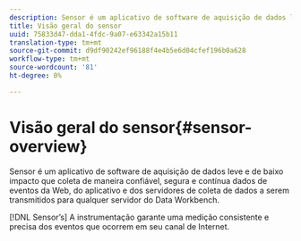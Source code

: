 ```yaml
---
description: Sensor é um aplicativo de software de aquisição de dados leve e de baixo impacto que coleta de maneira confiável, segura e contínua dados de eventos da Web, do aplicativo e dos servidores de coleta de dados a serem transmitidos para qualquer servidor do Data Workbench.
title: Visão geral do sensor
uuid: 75833d47-dda1-4fdc-9a07-e63342a15b11
translation-type: tm+mt
source-git-commit: d9df90242ef96188f4e4b5e6d04cfef196b0a628
workflow-type: tm+mt
source-wordcount: '81'
ht-degree: 0%

---
```



# Visão geral do sensor{#sensor-overview}

Sensor é um aplicativo de software de aquisição de dados leve e de baixo impacto que coleta de maneira confiável, segura e contínua dados de eventos da Web, do aplicativo e dos servidores de coleta de dados a serem transmitidos para qualquer servidor do Data Workbench.

[!DNL Sensor’s] A instrumentação garante uma medição consistente e precisa dos eventos que ocorrem em seu canal de Internet.
